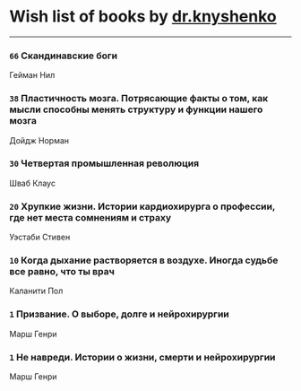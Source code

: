 # Wish list of books by [dr.knyshenko](http://vk.com/id135846026)
---

### `66` Скандинавские боги
Гейман Нил

### `38` Пластичность мозга. Потрясающие факты о том, как мысли способны менять структуру и функции нашего мозга
Дойдж Норман

### `30` Четвертая промышленная революция
Шваб Клаус

### `20` Хрупкие жизни. Истории кардиохирурга о профессии, где нет места сомнениям и страху
Уэстаби Стивен

### `10` Когда дыхание растворяется в воздухе. Иногда судьбе все равно, что ты врач
Каланити Пол

### `1` Призвание. О выборе, долге и нейрохирургии
Марш Генри

### `1` Не навреди. Истории о жизни, смерти и нейрохирургии
Марш Генри

